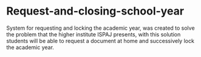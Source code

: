 # Request-and-closing-school-year

System for requesting and locking the academic year, was created to solve the problem that the higher institute ISPAJ presents, with this solution students will be able to request a document at home and successively lock the academic year.
